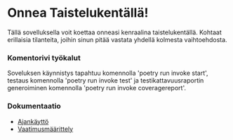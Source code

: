 # Onnea Taistelukentällä!

Tällä sovelluksella voit koettaa onneasi kenraalina taistelukentällä. Kohtaat erillaisia tilanteita, joihin sinun pitää vastata yhdellä kolmesta vaihtoehdosta.

### Komentorivi työkalut
Soveluksen käynnistys tapahtuu komennolla 'poetry run invoke start', testaus komennolla 'poetry run invoke test' ja testikattavuusraportin generoiminen komennolla 'poetry run invoke coveragereport'.

### Dokumentaatio
* [Ajankäyttö](https://github.com/Jatynjala/ot-harjoitustyo-Jatynjala/blob/main/Dokumentaatio/Ajankaytto.md)
* [Vaatimusmäärittely](https://github.com/Jatynjala/ot-harjoitustyo-Jatynjala/blob/main/Dokumentaatio/Vaatimusmaarittely.md)
